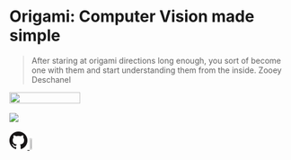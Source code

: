 
# Origami: Computer Vision made simple


> After staring at origami directions long enough, you sort of become one with them and start understanding them from the inside.
> Zooey Deschanel

<!-- ![](doc/origami.jpg) -->
<img src="doc/small_timelapse.gif" width="50%" height="50%"></img>


<a href="https://clojars.org/origami/"><img src="https://clojars.org/origami/latest-version.svg"/></a>
<!-- <a href="https://travis-ci.org/hellonico/origami">
  <img src="https://travis-ci.org/hellonico/origami.svg?branch=master"/>
</a> -->

<a href="https://github.com/hellonico/origami">
<img src="doc/mark.png"/>
</a>

<a href="https://ko-fi.com/hellonico">
<img height="5%" width="5%" src="https://storage.ko-fi.com/cdn/cup-border.png"/>
</a>  

